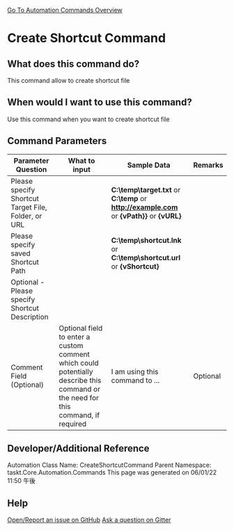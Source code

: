 <!--TITLE: Create Shortcut Command -->
<!-- SUBTITLE: a command in the Misc Commands group. -->
[Go To Automation Commands Overview](/automation-commands.md)


# Create Shortcut Command


## What does this command do?
This command allow to create shortcut file


## When would I want to use this command?
Use this command when you want to create shortcut file


## Command Parameters
| Parameter Question   	| What to input  	|  Sample Data 	| Remarks  	|
| ---                    | ---               | ---           | ---       |
|Please specify Shortcut Target File, Folder, or URL||**C:\temp\target.txt** or **C:\temp** or **http://example.com** or **{vPath}}** or **{vURL}**||
|Please specify saved Shortcut Path||**C:\temp\shortcut.lnk** or **C:\temp\shortcut.url** or **{vShortcut}**||
|Optional - Please specify Shortcut Description||||
|Comment Field (Optional)|Optional field to enter a custom comment which could potentially describe this command or the need for this command, if required|I am using this command to ...|Optional|










## Developer/Additional Reference
Automation Class Name: CreateShortcutCommand
Parent Namespace: taskt.Core.Automation.Commands
This page was generated on 06/01/22 11:50 午後


## Help
[Open/Report an issue on GitHub](https://github.com/saucepleez/taskt/issues/new)
[Ask a question on Gitter](https://gitter.im/taskt-rpa/Lobby)
